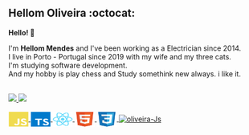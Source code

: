 ## Hellom Oliveira  :octocat:
 
<p align="left">
  <strong>Hello! 👋</strong>   
</p>
<p align="left">
   I'm <strong>Hellom Mendes</strong> and I've been working as a Electrician since 2014.<br>
   I live in Porto - Portugal since 2019 with my wife and my three cats.<br>
   I'm studying software development.<br>
   And my hobby is play chess and Study somethink new always. i like it.<br>
</p>
<br>


 <div>
  <a href="https://github.com/dev-oliveira">
  
   <img height="180em" src="https://github-readme-stats.vercel.app/api?username=dev-oliveira&show_icons=true&theme=dark&include_all_commits=true&count_private=true"/> 
  <img height="180em"   src="https://github-readme-stats.vercel.app/api/top-langs/?username=dev-oliveira&layout=compact&langs_count=7&theme=dark"/>
  </div>
  
 <div style="display: inline_block"><br>
  <img align="center" alt="oliveira-Js" height="30" width="40" src="https://raw.githubusercontent.com/devicons/devicon/master/icons/javascript/javascript-plain.svg">
  <img align="center" alt="oliveira-Ts" height="30" width="40" src="https://raw.githubusercontent.com/devicons/devicon/master/icons/typescript/typescript-plain.svg">
  <img align="center" alt="oliveira-React" height="30" width="40" src="https://raw.githubusercontent.com/devicons/devicon/master/icons/react/react-original.svg">
  <img align="center" alt="oliveira-HTML" height="30" width="40" src="https://raw.githubusercontent.com/devicons/devicon/master/icons/html5/html5-original.svg">
  <img align="center" alt="oliveira-CSS" height="30" width="40" src="https://raw.githubusercontent.com/devicons/devicon/master/icons/css3/css3-original.svg">
  <img align="center" alt="oliveira-Js" height="30" width="40" src="https://cdn.jsdelivr.net/gh/devicons/devicon/icons/nodejs/nodejs-original.svg" />

</div>
